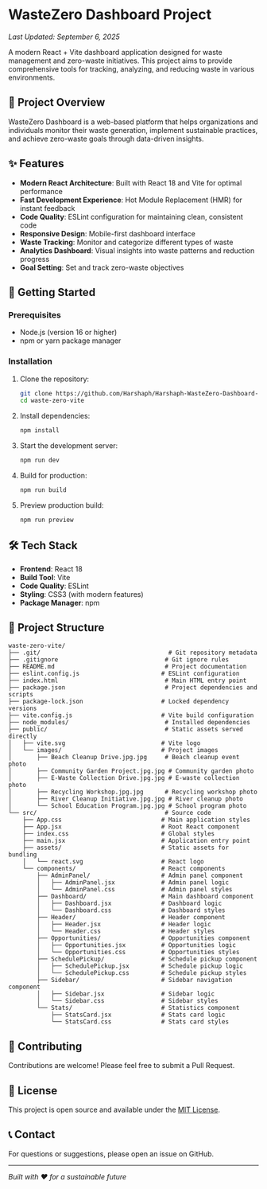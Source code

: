 # WasteZero Dashboard Project

*Last Updated: September 6, 2025*

A modern React + Vite dashboard application designed for waste management and zero-waste initiatives. This project aims to provide comprehensive tools for tracking, analyzing, and reducing waste in various environments.

## 🌱 Project Overview

WasteZero Dashboard is a web-based platform that helps organizations and individuals monitor their waste generation, implement sustainable practices, and achieve zero-waste goals through data-driven insights.

## ✨ Features

- **Modern React Architecture**: Built with React 18 and Vite for optimal performance
- **Fast Development Experience**: Hot Module Replacement (HMR) for instant feedback
- **Code Quality**: ESLint configuration for maintaining clean, consistent code
- **Responsive Design**: Mobile-first dashboard interface
- **Waste Tracking**: Monitor and categorize different types of waste
- **Analytics Dashboard**: Visual insights into waste patterns and reduction progress
- **Goal Setting**: Set and track zero-waste objectives

## 🚀 Getting Started

### Prerequisites
- Node.js (version 16 or higher)
- npm or yarn package manager

### Installation

1. Clone the repository:
   ```bash
   git clone https://github.com/Harshaph/Harshaph-WasteZero-Dashboard-project.git
   cd waste-zero-vite
   ```

2. Install dependencies:
   ```bash
   npm install
   ```

3. Start the development server:
   ```bash
   npm run dev
   ```

4. Build for production:
   ```bash
   npm run build
   ```

5. Preview production build:
   ```bash
   npm run preview
   ```

## 🛠️ Tech Stack

- **Frontend**: React 18
- **Build Tool**: Vite
- **Code Quality**: ESLint
- **Styling**: CSS3 (with modern features)
- **Package Manager**: npm

## 📁 Project Structure

```
waste-zero-vite/
├── .git/                                    # Git repository metadata
├── .gitignore                              # Git ignore rules
├── README.md                               # Project documentation
├── eslint.config.js                       # ESLint configuration
├── index.html                              # Main HTML entry point
├── package.json                            # Project dependencies and scripts
├── package-lock.json                      # Locked dependency versions
├── vite.config.js                         # Vite build configuration
├── node_modules/                           # Installed dependencies
├── public/                                 # Static assets served directly
│   ├── vite.svg                           # Vite logo
│   └── images/                            # Project images
│       ├── Beach Cleanup Drive.jpg.jpg     # Beach cleanup event photo
│       ├── Community Garden Project.jpg.jpg # Community garden photo
│       ├── E-Waste Collection Drive.jpg.jpg # E-waste collection photo
│       ├── Recycling Workshop.jpg.jpg      # Recycling workshop photo
│       ├── River Cleanup Initiative.jpg.jpg # River cleanup photo
│       └── School Education Program.jpg.jpg # School program photo
└── src/                                    # Source code
    ├── App.css                            # Main application styles
    ├── App.jsx                            # Root React component
    ├── index.css                          # Global styles
    ├── main.jsx                           # Application entry point
    ├── assets/                            # Static assets for bundling
    │   └── react.svg                      # React logo
    └── components/                        # React components
        ├── AdminPanel/                    # Admin panel component
        │   ├── AdminPanel.jsx             # Admin panel logic
        │   └── AdminPanel.css             # Admin panel styles
        ├── Dashboard/                     # Main dashboard component
        │   ├── Dashboard.jsx              # Dashboard logic
        │   └── Dashboard.css              # Dashboard styles
        ├── Header/                        # Header component
        │   ├── Header.jsx                 # Header logic
        │   └── Header.css                 # Header styles
        ├── Opportunities/                 # Opportunities component
        │   ├── Opportunities.jsx          # Opportunities logic
        │   └── Opportunities.css          # Opportunities styles
        ├── SchedulePickup/                # Schedule pickup component
        │   ├── SchedulePickup.jsx         # Schedule pickup logic
        │   └── SchedulePickup.css         # Schedule pickup styles
        ├── Sidebar/                       # Sidebar navigation component
        │   ├── Sidebar.jsx                # Sidebar logic
        │   └── Sidebar.css                # Sidebar styles
        └── Stats/                         # Statistics component
            ├── StatsCard.jsx              # Stats card logic
            └── StatsCard.css              # Stats card styles
```

## 🤝 Contributing

Contributions are welcome! Please feel free to submit a Pull Request.

## 📄 License

This project is open source and available under the [MIT License](LICENSE).

## 📞 Contact

For questions or suggestions, please open an issue on GitHub.

---
*Built with ❤️ for a sustainable future*